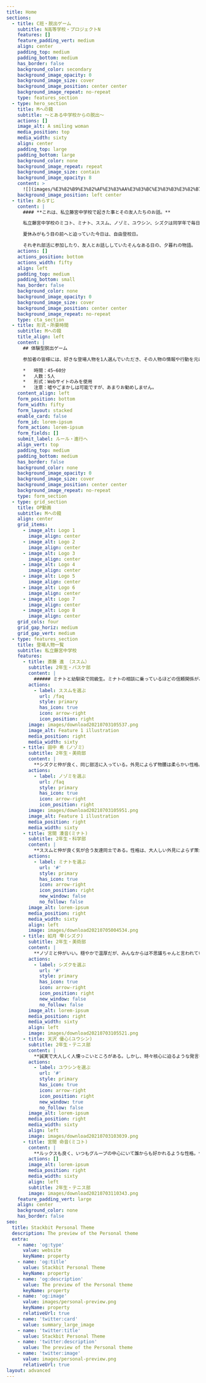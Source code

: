 ```yaml
---
title: Home
sections:
  - title: C班・脱出ゲーム
    subtitle: N高等学校・プロジェクトN
    features: []
    feature_padding_vert: medium
    align: center
    padding_top: medium
    padding_bottom: medium
    has_border: false
    background_color: secondary
    background_image_opacity: 0
    background_image_size: cover
    background_image_position: center center
    background_image_repeat: no-repeat
    type: features_section
  - type: hero_section
    title: Mへの餞
    subtitle: 〜とある中学校からの脱出〜
    actions: []
    image_alt: A smiling woman
    media_position: top
    media_width: sixty
    align: center
    padding_top: large
    padding_bottom: large
    background_color: none
    background_image_repeat: repeat
    background_image_size: contain
    background_image_opacity: 8
    content: >
      ![](images/%E3%82%B9%E3%82%AF%E3%83%AA%E3%83%BC%E3%83%B3%E3%82%B7%E3%83%A7%E3%83%83%E3%83%88%202021-09-08%2010.46.48-83659783.png)
    background_image_position: left center
  - title: あらすじ
    content: |
      #### **これは、私立藤宮中学校で起きた事とその友人たちのお話。**

      私立藤宮中学校のミコト、ミナト、ススム、ノゾミ、ユウシン、シズクは同学年で毎日一緒に帰るほど仲が良かった。

      夏休みがもう目の前へと迫っていた今日は、自由登校日。

      それぞれ部活に参加したり、友人とお話ししていたそんなある日の、夕暮れの物語。
    actions: []
    actions_position: bottom
    actions_width: fifty
    align: left
    padding_top: medium
    padding_bottom: small
    has_border: false
    background_color: none
    background_image_opacity: 0
    background_image_size: cover
    background_image_position: center center
    background_image_repeat: no-repeat
    type: cta_section
  - title: 形式・所要時間
    subtitle: Mへの餞
    title_align: left
    content: |
      ## 体験型脱出ゲーム

      参加者の皆様には、好きな登場人物を1人選んでいただき、その人物の情報や行動を元に謎を解明していただきます。

      *   時間：45~60分
      *   人数：5人
      *   形式：Webサイトのみを使用
      *   注意：嘘やごまかしは可能ですが、あまりお勧めしません。
    content_align: left
    form_position: bottom
    form_width: fifty
    form_layout: stacked
    enable_card: false
    form_id: lorem-ipsum
    form_action: lorem-ipsum
    form_fields: []
    submit_label: ルール・進行へ
    align_vert: top
    padding_top: medium
    padding_bottom: medium
    has_border: false
    background_color: none
    background_image_opacity: 0
    background_image_size: cover
    background_image_position: center center
    background_image_repeat: no-repeat
    type: form_section
  - type: grid_section
    title: OP動画
    subtitle: Mへの餞
    align: center
    grid_items:
      - image_alt: Logo 1
        image_align: center
      - image_alt: Logo 2
        image_align: center
      - image_alt: Logo 3
        image_align: center
      - image_alt: Logo 4
        image_align: center
      - image_alt: Logo 5
        image_align: center
      - image_alt: Logo 6
        image_align: center
      - image_alt: Logo 7
        image_align: center
      - image_alt: Logo 8
        image_align: center
    grid_cols: four
    grid_gap_horiz: medium
    grid_gap_vert: medium
  - type: features_section
    title: 登場人物一覧
    subtitle: 私立藤宮中学校
    features:
      - title: 斎藤 進 （ススム）
        subtitle: 2年生・バスケ部
        content: |
          ###### ミナトと幼馴染で同級生。ミナトの相談に乗っているほどの信頼関係がある。
        actions:
          - label: ススムを選ぶ
            url: /faq
            style: primary
            has_icon: true
            icon: arrow-right
            icon_position: right
        image: images/download20210703105537.png
        image_alt: Feature 1 illustration
        media_position: right
        media_width: sixty
      - title: 田中 希（ノゾミ）
        subtitle: 2年生・美術部
        content: |
          **シズクと仲が良く、同じ部活に入っている。外見によらず物腰は柔らかい性格。**
        actions:
          - label: ノゾミを選ぶ
            url: /faq
            style: primary
            has_icon: true
            icon: arrow-right
            icon_position: right
        image: images/download20210703105951.png
        image_alt: Feature 1 illustration
        media_position: right
        media_width: sixty
      - title: 宮間 湊音(ミナト)
        subtitle: 2年生・科学部
        content: |
          **ススムと仲が良く気が合う友達同士である。性格は、大人しい外見によらず策士な一面も。**
        actions:
          - label: ミナトを選ぶ
            url: '#'
            style: primary
            has_icon: true
            icon: arrow-right
            icon_position: right
            new_window: false
            no_follow: false
        image_alt: lorem-ipsum
        media_position: right
        media_width: sixty
        align: left
        image: images/download20210705004534.png
      - title: 如月 雫(シズク)
        subtitle: 2年生・美術部
        content: |
          **ノゾミと仲がいい。穏やかで温厚だが、みんなからは不思議ちゃんと言われている。**
        actions:
          - label: シズクを選ぶ
            url: '#'
            style: primary
            has_icon: true
            icon: arrow-right
            icon_position: right
            new_window: false
            no_follow: false
        image_alt: lorem-ipsum
        media_position: right
        media_width: sixty
        align: left
        image: images/download20210703105521.png
      - title: 天沢 優心(ユウシン)
        subtitle: 2年生・テニス部
        content: |
          **誠実で大人しく人懐っこいところがある。しかし、時々核心に迫るような発言をすることも。**
        actions:
          - label: ユウシンを選ぶ
            url: '#'
            style: primary
            has_icon: true
            icon: arrow-right
            icon_position: right
            new_window: true
            no_follow: false
        image_alt: lorem-ipsum
        media_position: right
        media_width: sixty
        align: left
        image: images/download20210703103039.png
      - title: 宮間 命音(ミコト)
        content: |
          **ルックスも良く、いつもグループの中心にいて誰からも好かれるような性格。**
        actions: []
        image_alt: lorem-ipsum
        media_position: right
        media_width: sixty
        align: left
        subtitle: 2年生・テニス部
        image: images/download20210703110343.png
    feature_padding_vert: large
    align: center
    background_color: none
    has_border: false
seo:
  title: Stackbit Personal Theme
  description: The preview of the Personal theme
  extra:
    - name: 'og:type'
      value: website
      keyName: property
    - name: 'og:title'
      value: Stackbit Personal Theme
      keyName: property
    - name: 'og:description'
      value: The preview of the Personal theme
      keyName: property
    - name: 'og:image'
      value: images/personal-preview.png
      keyName: property
      relativeUrl: true
    - name: 'twitter:card'
      value: summary_large_image
    - name: 'twitter:title'
      value: Stackbit Personal Theme
    - name: 'twitter:description'
      value: The preview of the Personal theme
    - name: 'twitter:image'
      value: images/personal-preview.png
      relativeUrl: true
layout: advanced
---
```

